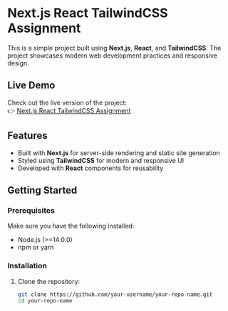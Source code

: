 # Next.js React TailwindCSS Assignment  

This is a simple project built using **Next.js**, **React**, and **TailwindCSS**. The project showcases modern web development practices and responsive design.  

## Live Demo  
Check out the live version of the project:  
👉 [Next.js React TailwindCSS Assignment](https://nextjs-react-tailwindcss-assaignment-1-dmrc.vercel.app/)  

## Features  
- Built with **Next.js** for server-side rendering and static site generation  
- Styled using **TailwindCSS** for modern and responsive UI  
- Developed with **React** components for reusability  

## Getting Started  

### Prerequisites  
Make sure you have the following installed:  
- Node.js (>=14.0.0)  
- npm or yarn  

### Installation  
1. Clone the repository:  
   ```bash  
   git clone https://github.com/your-username/your-repo-name.git  
   cd your-repo-name  
